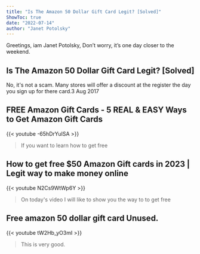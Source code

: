 ```yaml
---
title: "Is The Amazon 50 Dollar Gift Card Legit? [Solved]"
ShowToc: true 
date: "2022-07-14"
author: "Janet Potolsky" 
---
```


Greetings, iam Janet Potolsky, Don’t worry, it’s one day closer to the weekend.
## Is The Amazon 50 Dollar Gift Card Legit? [Solved]
 No, it's not a scam. Many stores will offer a discount at the register the day you sign up for there card.3 Aug 2017

## FREE Amazon Gift Cards - 5 REAL & EASY Ways to Get Amazon Gift Cards
{{< youtube -65hDrYuISA >}}
>If you want to learn how to get free 

## How to get free $50 Amazon Gift cards in 2023 | Legit way to make money online
{{< youtube N2Cs9WtWp6Y >}}
>On today's video I will like to show you the way to to get free 

## Free amazon 50 dollar gift card Unused.
{{< youtube tW2Hb_yO3mI >}}
>This is very good.

